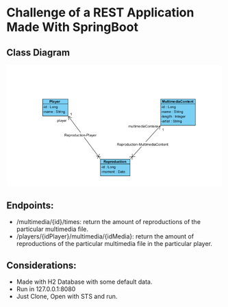 # Challenge of a REST Application Made With SpringBoot


## Class Diagram
![Class Diagram](https://github.com/jandreotti/ChallengeSpringBootAPI/blob/main/src/main/resources/img/classDiagram.png)


## Endpoints:

* /multimedia/{id}/times: ​return the amount of reproductions of the particular multimedia file.
* /players/{idPlayer}/multimedia/{idMedia}: ​return the amount of reproductions of the particular multimedia file in the particular player.


## Considerations:

* Made with H2 Database with some default data. 
* Run in 127.0.0.1:8080
* Just Clone, Open with STS and run.

